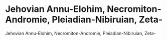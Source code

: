 # Jehovian Annu-Elohim, Necromiton-Andromie, Pleiadian-Nibiruian, Zeta-

Jehovian Annu-Elohim, Necromiton-Andromie, Pleiadian-Nibiruian, Zeta-